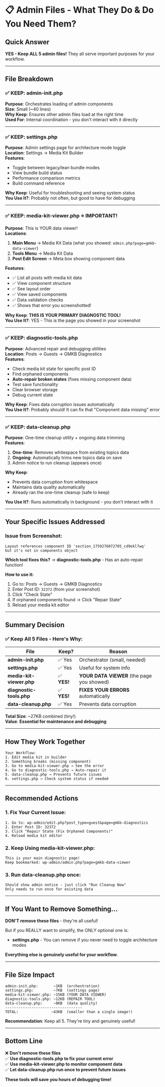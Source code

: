 # 📋 Admin Files - What They Do & Do You Need Them?

## Quick Answer
**YES - Keep ALL 5 admin files!** They all serve important purposes for your workflow.

---

## File Breakdown

### ✅ KEEP: admin-init.php
**Purpose**: Orchestrates loading of admin components  
**Size**: Small (~40 lines)  
**Why Keep**: Ensures other admin files load at the right time  
**Used For**: Internal coordination - you don't interact with it directly

---

### ✅ KEEP: settings.php
**Purpose**: Admin settings page for architecture mode toggle  
**Location**: Settings → Media Kit Builder  
**Features**:
- Toggle between legacy/lean bundle modes
- View bundle build status
- Performance comparison metrics
- Build command reference

**Why Keep**: Useful for troubleshooting and seeing system status  
**You Use It?**: Probably not often, but good to have for debugging

---

### ✅ KEEP: media-kit-viewer.php ⭐ IMPORTANT!
**Purpose**: This is YOUR data viewer!  
**Locations**: 
1. **Main Menu** → Media Kit Data (what you showed: `admin.php?page=gmkb-data-viewer`)
2. **Tools Menu** → Media Kit Data
3. **Post Edit Screen** → Meta box showing component data

**Features**:
- ✅ List all posts with media kit data
- ✅ View component structure
- ✅ See layout order
- ✅ View saved components
- ✅ Data validation checks
- ✅ Shows that error you screenshotted!

**Why Keep**: **THIS IS YOUR PRIMARY DIAGNOSTIC TOOL!**  
**You Use It?**: YES - This is the page you showed in your screenshot

---

### ✅ KEEP: diagnostic-tools.php
**Purpose**: Advanced repair and debugging utilities  
**Location**: Posts → Guests → GMKB Diagnostics  
**Features**:
- Check media kit state for specific post ID
- Find orphaned components
- **Auto-repair broken states** (fixes missing component data)
- Test save functionality
- Clear browser storage
- Debug current state

**Why Keep**: Fixes data corruption issues automatically  
**You Use It?**: Probably should! It can fix that "Component data missing" error

---

### ✅ KEEP: data-cleanup.php
**Purpose**: One-time cleanup utility + ongoing data trimming  
**Features**:
1. **One-time**: Removes whitespace from existing topics data
2. **Ongoing**: Automatically trims new topics data on save
3. Admin notice to run cleanup (appears once)

**Why Keep**: 
- Prevents data corruption from whitespace
- Maintains data quality automatically
- Already ran the one-time cleanup (safe to keep)

**You Use It?**: Runs automatically in background - you don't interact with it

---

## Your Specific Issues Addressed

### Issue from Screenshot:
```
Layout references component ID 'section_1759276072705_cd9okl7wq' 
but it's not in components object
```

**Which tool fixes this?**
→ **diagnostic-tools.php** - Has an auto-repair function!

**How to use it:**
1. Go to: Posts → Guests → GMKB Diagnostics
2. Enter Post ID: `32372` (from your screenshot)
3. Click "Check State"
4. If orphaned components found → Click "Repair State"
5. Reload your media kit editor

---

## Summary Decision

### ✅ Keep All 5 Files - Here's Why:

| File | Keep? | Reason |
|------|-------|--------|
| **admin-init.php** | ✅ Yes | Orchestrator (small, needed) |
| **settings.php** | ✅ Yes | Useful for system info |
| **media-kit-viewer.php** | ✅ **YES!** | **YOUR DATA VIEWER** (the page you showed) |
| **diagnostic-tools.php** | ✅ **YES!** | **FIXES YOUR ERRORS** automatically |
| **data-cleanup.php** | ✅ Yes | Prevents data corruption |

**Total Size**: ~27KB combined (tiny!)  
**Value**: **Essential for maintenance and debugging**

---

## How They Work Together

```
Your Workflow:
1. Edit media kit in builder
2. Something breaks (missing component)
3. Go to media-kit-viewer.php → See the error
4. Go to diagnostic-tools.php → Auto-repair it
5. data-cleanup.php → Prevents future issues
6. settings.php → Check system status if needed
```

---

## Recommended Actions

### 1. Fix Your Current Issue:
```
1. Go to: wp-admin/edit.php?post_type=guest&page=gmkb-diagnostics
2. Enter Post ID: 32372
3. Click "Repair State (Fix Orphaned Components)"
4. Reload media kit editor
```

### 2. Keep Using media-kit-viewer.php:
```
This is your main diagnostic page!
Keep bookmarked: wp-admin/admin.php?page=gmkb-data-viewer
```

### 3. Run data-cleanup.php once:
```
Should show admin notice - just click "Run Cleanup Now"
Only needs to run once for existing data
```

---

## If You Want to Remove Something...

**DON'T remove these files** - they're all useful!

But if you REALLY want to simplify, the ONLY optional one is:
- **settings.php** - You can remove if you never need to toggle architecture modes

**Everything else is genuinely useful for your workflow.**

---

## File Size Impact

```
admin-init.php:       ~1KB  (orchestration)
settings.php:         ~7KB  (settings page)
media-kit-viewer.php: ~15KB (YOUR DATA VIEWER)
diagnostic-tools.php: ~12KB (REPAIR TOOL)
data-cleanup.php:     ~8KB  (data quality)
-----------------------------------
TOTAL:               ~43KB  (smaller than a single image!)
```

**Recommendation**: Keep all 5. They're tiny and genuinely useful!

---

## Bottom Line

❌ **Don't remove these files**  
✅ **Use diagnostic-tools.php to fix your current error**  
✅ **Use media-kit-viewer.php to monitor component data**  
✅ **Let data-cleanup.php run once to prevent future issues**

**These tools will save you hours of debugging time!**
